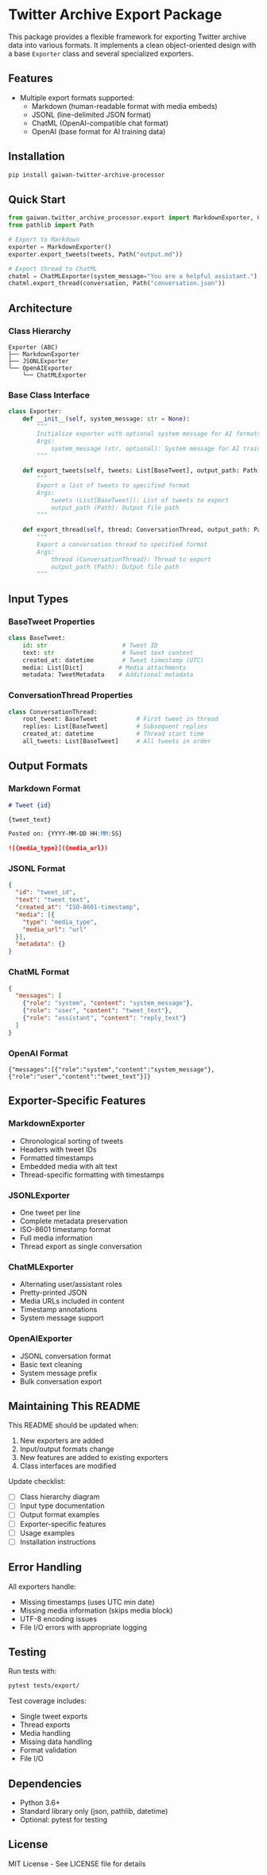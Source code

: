 # Twitter Archive Export Package

This package provides a flexible framework for exporting Twitter archive data into various formats. It implements a clean object-oriented design with a base `Exporter` class and several specialized exporters.

## Features

- Multiple export formats supported:
  - Markdown (human-readable format with media embeds)
  - JSONL (line-delimited JSON format)
  - ChatML (OpenAI-compatible chat format)
  - OpenAI (base format for AI training data)

## Installation

```bash
pip install gaiwan-twitter-archive-processor
```

## Quick Start

```python
from gaiwan.twitter_archive_processor.export import MarkdownExporter, ChatMLExporter
from pathlib import Path

# Export to Markdown
exporter = MarkdownExporter()
exporter.export_tweets(tweets, Path("output.md"))

# Export thread to ChatML
chatml = ChatMLExporter(system_message="You are a helpful assistant.")
chatml.export_thread(conversation, Path("conversation.json"))
```

## Architecture

### Class Hierarchy
```
Exporter (ABC)
├── MarkdownExporter
├── JSONLExporter
└── OpenAIExporter
    └── ChatMLExporter
```

### Base Class Interface

```python
class Exporter:
    def __init__(self, system_message: str = None):
        """
        Initialize exporter with optional system message for AI formats
        Args:
            system_message (str, optional): System message for AI training formats
        """
        
    def export_tweets(self, tweets: List[BaseTweet], output_path: Path) -> None:
        """
        Export a list of tweets to specified format
        Args:
            tweets (List[BaseTweet]): List of tweets to export
            output_path (Path): Output file path
        """
        
    def export_thread(self, thread: ConversationThread, output_path: Path) -> None:
        """
        Export a conversation thread to specified format
        Args:
            thread (ConversationThread): Thread to export
            output_path (Path): Output file path
        """
```

## Input Types

### BaseTweet Properties
```python
class BaseTweet:
    id: str                     # Tweet ID
    text: str                   # Tweet text content
    created_at: datetime        # Tweet timestamp (UTC)
    media: List[Dict]          # Media attachments
    metadata: TweetMetadata    # Additional metadata
```

### ConversationThread Properties
```python
class ConversationThread:
    root_tweet: BaseTweet           # First tweet in thread
    replies: List[BaseTweet]        # Subsequent replies
    created_at: datetime            # Thread start time
    all_tweets: List[BaseTweet]     # All tweets in order
```

## Output Formats

### Markdown Format
```markdown
# Tweet {id}

{tweet_text}

Posted on: {YYYY-MM-DD HH:MM:SS}

![{media_type}]({media_url})
```

### JSONL Format
```json
{
  "id": "tweet_id",
  "text": "tweet_text",
  "created_at": "ISO-8601-timestamp",
  "media": [{
    "type": "media_type",
    "media_url": "url"
  }],
  "metadata": {}
}
```

### ChatML Format
```json
{
  "messages": [
    {"role": "system", "content": "system_message"},
    {"role": "user", "content": "tweet_text"},
    {"role": "assistant", "content": "reply_text"}
  ]
}
```

### OpenAI Format
```jsonl
{"messages":[{"role":"system","content":"system_message"},{"role":"user","content":"tweet_text"}]}
```

## Exporter-Specific Features

### MarkdownExporter
- Chronological sorting of tweets
- Headers with tweet IDs
- Formatted timestamps
- Embedded media with alt text
- Thread-specific formatting with timestamps

### JSONLExporter
- One tweet per line
- Complete metadata preservation
- ISO-8601 timestamp format
- Full media information
- Thread export as single conversation

### ChatMLExporter
- Alternating user/assistant roles
- Pretty-printed JSON
- Media URLs included in content
- Timestamp annotations
- System message support

### OpenAIExporter
- JSONL conversation format
- Basic text cleaning
- System message prefix
- Bulk conversation export

## Maintaining This README

This README should be updated when:
1. New exporters are added
2. Input/output formats change
3. New features are added to existing exporters
4. Class interfaces are modified

Update checklist:
- [ ] Class hierarchy diagram
- [ ] Input type documentation
- [ ] Output format examples
- [ ] Exporter-specific features
- [ ] Usage examples
- [ ] Installation instructions

## Error Handling

All exporters handle:
- Missing timestamps (uses UTC min date)
- Missing media information (skips media block)
- UTF-8 encoding issues
- File I/O errors with appropriate logging

## Testing

Run tests with:
```bash
pytest tests/export/
```

Test coverage includes:
- Single tweet exports
- Thread exports
- Media handling
- Missing data handling
- Format validation
- File I/O

## Dependencies

- Python 3.6+
- Standard library only (json, pathlib, datetime)
- Optional: pytest for testing

## License

MIT License - See LICENSE file for details